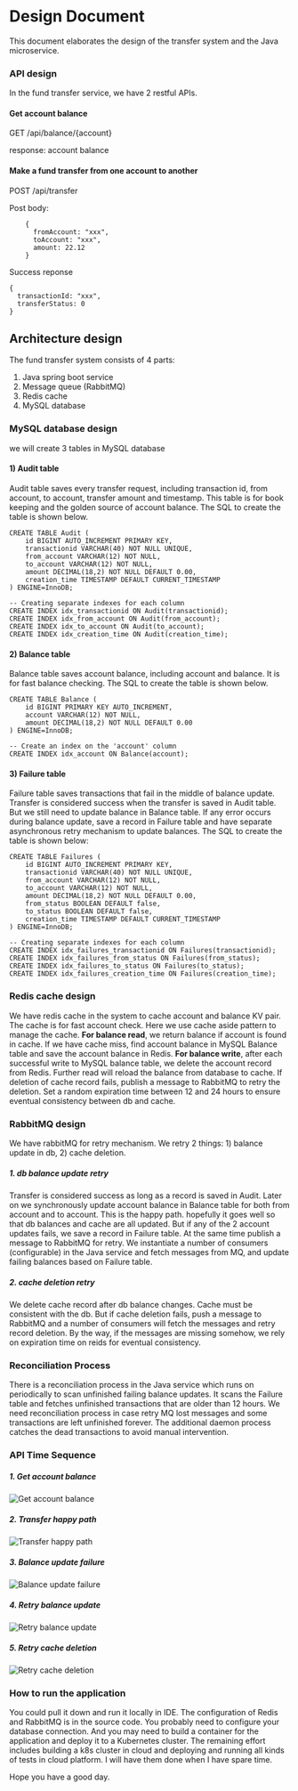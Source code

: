 # Design Document

This document elaborates the design of the transfer system and the Java microservice.

### API design
In the fund transfer service, we have 2 restful APIs.
#### Get account balance
GET /api/balance/{account}

response: account balance

#### Make a fund transfer from one account to another
POST /api/transfer

Post body:

```
    {
      fromAccount: "xxx",
      toAccount: "xxx",
      amount: 22.12
    }
```

Success reponse
```
{
  transactionId: "xxx",
  transferStatus: 0
}
```

## Architecture design
The fund transfer system consists of 4 parts:
1. Java spring boot service
2. Message queue (RabbitMQ)
3. Redis cache
4. MySQL database

### MySQL database design
we will create 3 tables in MySQL database
#### 1) Audit table
Audit table saves every transfer request, including transaction id, from account, to account, transfer amount and timestamp. This table is for book keeping and the golden source of account balance. The SQL to create the table is shown below.
```
CREATE TABLE Audit (
    id BIGINT AUTO_INCREMENT PRIMARY KEY,
    transactionid VARCHAR(40) NOT NULL UNIQUE,
    from_account VARCHAR(12) NOT NULL,
    to_account VARCHAR(12) NOT NULL,
    amount DECIMAL(18,2) NOT NULL DEFAULT 0.00,
    creation_time TIMESTAMP DEFAULT CURRENT_TIMESTAMP
) ENGINE=InnoDB;

-- Creating separate indexes for each column
CREATE INDEX idx_transactionid ON Audit(transactionid);
CREATE INDEX idx_from_account ON Audit(from_account);
CREATE INDEX idx_to_account ON Audit(to_account);
CREATE INDEX idx_creation_time ON Audit(creation_time);
```

#### 2) Balance table
Balance table saves account balance, including account and balance. It is for fast balance checking.
The SQL to create the table is shown below.
```
CREATE TABLE Balance (
    id BIGINT PRIMARY KEY AUTO_INCREMENT, 
    account VARCHAR(12) NOT NULL, 
    amount DECIMAL(18,2) NOT NULL DEFAULT 0.00
) ENGINE=InnoDB;

-- Create an index on the 'account' column
CREATE INDEX idx_account ON Balance(account);
```

#### 3) Failure table
Failure table saves transactions that fail in the middle of balance update. Transfer is considered success when the transfer is saved in Audit table. But we still need to update balance in Balance table. If any error occurs during balance update, save a record in Failure table and have separate asynchronous retry mechanism to update balances.
The SQL to create the table is shown below:
```
CREATE TABLE Failures (
    id BIGINT AUTO_INCREMENT PRIMARY KEY,
    transactionid VARCHAR(40) NOT NULL UNIQUE,
    from_account VARCHAR(12) NOT NULL,
    to_account VARCHAR(12) NOT NULL,
    amount DECIMAL(18,2) NOT NULL DEFAULT 0.00,
    from_status BOOLEAN DEFAULT false,
    to_status BOOLEAN DEFAULT false,
    creation_time TIMESTAMP DEFAULT CURRENT_TIMESTAMP
) ENGINE=InnoDB;

-- Creating separate indexes for each column
CREATE INDEX idx_failures_transactionid ON Failures(transactionid);
CREATE INDEX idx_failures_from_status ON Failures(from_status);
CREATE INDEX idx_failures_to_status ON Failures(to_status);
CREATE INDEX idx_failures_creation_time ON Failures(creation_time);
```
### Redis cache design
We have redis cache in the system to cache account and balance KV pair. The cache is for fast account check. Here we use cache aside pattern to manage the cache.
**For balance read**, we return balance if account is found in cache. If we have cache miss, find account balance in MySQL Balance table and save the account balance in Redis.
**For balance write**, after each successful write to MySQL balance table, we delete the account record from Redis. Further read will reload the balance from database to cache. If deletion of cache record fails, publish a message to RabbitMQ to retry the deletion.
Set a random expiration time between 12 and 24 hours to ensure eventual consistency between db and cache.

### RabbitMQ design
We have rabbitMQ for retry mechanism. We retry 2 things: 1) balance update in db, 2) cache deletion.
##### 1. db balance update retry
Transfer is considered success as long as a record is saved in Audit. Later on we synchronously update account balance in Balance table for both from account and to account. This is the happy path. hopefully it goes well so that db balances and cache are all updated. But if any of the 2 account updates fails, we save a record in Failure table. At the same time publish a message to RabbitMQ for retry. We instantiate a number of consumers (configurable) in the Java service and fetch messages from MQ, and update failing balances based on Failure table.

##### 2. cache deletion retry
We delete cache record after db balance changes. Cache must be consistent with the db. But if cache deletion fails, push a message to RabbitMQ and a number of consumers will fetch the messages and retry record deletion. By the way, if the messages are missing somehow, we rely on expiration time on reids for eventual consistency.

### Reconciliation Process
There is a reconciliation process in the Java service which runs on periodically to scan unfinished failing balance updates. It scans the Failure table and fetches unfinished transactions that are older than 12 hours.
We need reconciliation process in case retry MQ lost messages and some transactions are left unfinished forever. The additional daemon process catches the dead transactions to avoid manual intervention.

### API Time Sequence
##### 1. Get account balance
![Get account balance](./images/get-account-balance.png)
##### 2. Transfer happy path
![Transfer happy path](./images/transfer-happy-path.png)
##### 3. Balance update failure
![Balance update failure](./images/balance-update-failure.png)
##### 4. Retry balance update
![Retry balance update](./images/retry-balance-update.png)
##### 5. Retry cache deletion
![Retry cache deletion](./images/retry-cache-deletion.png)

### How to run the application
You could pull it down and run it locally in IDE. The configuration of Redis and RabbitMQ is in the source code. You probably need to configure your database connection. And you may need to build a container for the application and deploy it to a Kubernetes cluster. The remaining effort includes building a k8s cluster in cloud and deploying and running all kinds of tests in cloud platform. I will have them done when I have spare time.

Hope you have a good day. 
